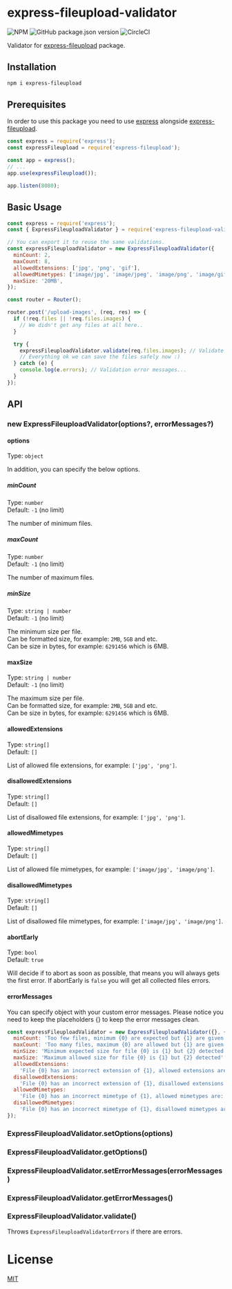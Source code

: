 # express-fileupload-validator

![NPM](https://img.shields.io/npm/l/express-fileupload-validator.svg) ![GitHub package.json version](https://img.shields.io/github/package-json/v/avivharuzi/express-fileupload-validator.svg) ![CircleCI](https://img.shields.io/circleci/build/github/avivharuzi/express-fileupload-validator)

Validator for [express-fileupload](https://www.npmjs.com/package/express) package.

## Installation

```sh
npm i express-fileupload
```

## Prerequisites

In order to use this package you need to use [express](https://www.npmjs.com/package/express) alongside [express-fileupload](https://www.npmjs.com/package/express).

```js
const express = require('express');
const expressFileupload = require('express-fileupload');

const app = express();
// ...
app.use(expressFileupload());

app.listen(8080);
```

## Basic Usage

```js
const express = require('express');
const { ExpressFileuploadValidator } = require('express-fileupload-validator');

// You can export it to reuse the same validations.
const expressFileuploadValidator = new ExpressFileuploadValidator({
  minCount: 2,
  maxCount: 8,
  allowedExtensions: ['jpg', 'png', 'gif'],
  allowedMimetypes: ['image/jpg', 'image/jpeg', 'image/png', 'image/gif'],
  maxSize: '20MB',
});

const router = Router();

router.post('/upload-images', (req, res) => {
  if (!req.files || !req.files.images) {
    // We didn't get any files at all here..
  }

  try {
    expressFileuploadValidator.validate(req.files.images); // Validate the file or files.
    // Everything ok we can save the files safely now :)
  } catch (e) {
    console.log(e.errors); // Validation error messages...
  }
});
```

## API

### new ExpressFileuploadValidator(options?, errorMessages?)

#### options

Type: `object`

In addition, you can specify the below options.

##### minCount

Type: `number`\
Default: `-1` (no limit)

The number of minimum files.

##### maxCount

Type: `number`\
Default: `-1` (no limit)

The number of maximum files.

##### minSize

Type: `string | number`\
Default: `-1` (no limit)

The minimum size per file.\
Can be formatted size, for example: `2MB`, `5GB` and etc.\
Can be size in bytes, for example: `6291456` which is 6MB.

#### maxSize

Type: `string | number`\
Default: `-1` (no limit)

The maximum size per file.\
Can be formatted size, for example: `2MB`, `5GB` and etc.\
Can be size in bytes, for example: `6291456` which is 6MB.

#### allowedExtensions

Type: `string[]`\
Default: `[]`

List of allowed file extensions, for example: `['jpg', 'png']`.

#### disallowedExtensions

Type: `string[]`\
Default: `[]`

List of disallowed file extensions, for example: `['jpg', 'png']`.

#### allowedMimetypes

Type: `string[]`\
Default: `[]`

List of allowed file mimetypes, for example: `['image/jpg', 'image/png']`.

#### disallowedMimetypes

Type: `string[]`\
Default: `[]`

List of disallowed file mimetypes, for example: `['image/jpg', 'image/png']`.

#### abortEarly

Type: `bool`\
Default: `true`

Will decide if to abort as soon as possible, that means you will always gets the first error.
If abortEarly is `false` you will get all collected files errors.

#### errorMessages

You can specify object with your custom error messages.
Please notice you need to keep the placeholders {} to keep the error messages clean.

```js
const expressFileuploadValidator = new ExpressFileuploadValidator({}, {
  minCount: 'Too few files, minimum {0} are expected but {1} are given',
  maxCount: 'Too many files, maximum {0} are allowed but {1} are given',
  minSize: 'Minimum expected size for file {0} is {1} but {2} detected',
  maxSize: 'Maximum allowed size for file {0} is {1} but {2} detected',
  allowedExtensions:
    'File {0} has an incorrect extension of {1}, allowed extensions are: {2}',
  disallowedExtensions:
    'File {0} has an incorrect extension of {1}, disallowed extensions are: {2}',
  allowedMimetypes:
    'File {0} has an incorrect mimetype of {1}, allowed mimetypes are: {2}',
  disallowedMimetypes:
    'File {0} has an incorrect mimetype of {1}, disallowed mimetypes are: {2}',
});
```

### ExpressFileuploadValidator.setOptions(options)

### ExpressFileuploadValidator.getOptions()

### ExpressFileuploadValidator.setErrorMessages(errorMessages)

### ExpressFileuploadValidator.getErrorMessages()

### ExpressFileuploadValidator.validate()

Throws `ExpressFileuploadValidatorErrors` if there are errors.

# License

[MIT](LICENSE)

